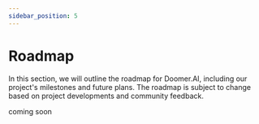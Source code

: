```yaml
---
sidebar_position: 5
---
```


# Roadmap

In this section, we will outline the roadmap for Doomer.AI, including our project's milestones and future plans. The roadmap is subject to change based on project developments and community feedback.

coming soon
